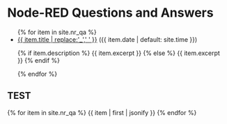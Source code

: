 ---
---
# Node-RED Questions and Answers

<ul>
{% for item in site.nr_qa %}
  <li>
    <a href="{{ item.url }}">{{ item.title | replace:'_',' ' }}</a> ({{ item.date | default: site.time }})
    <p>{% if item.description %}
        {{ item.excerpt }}
    {% else %}
        {{ item.excerpt }}
    {% endif %}</p>
  </li>
{% endfor %}
</ul>

## TEST

{% for item in site.nr_qa %}
    {{ item | first | jsonify }}
{% endfor %}
